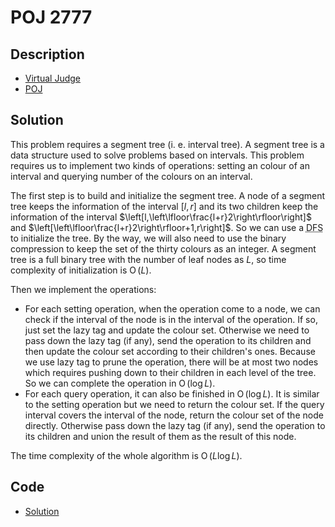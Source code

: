 # POJ 2777

## Description

- [Virtual Judge](https://vjudge.net/problem/POJ-2777)
- [POJ](http://poj.org/problem?id=2777)

## Solution

This problem requires a segment tree (i. e. interval tree). A segment tree is a data structure used to solve problems based on intervals. This problem requires us to implement two kinds of operations: setting an colour of an interval and querying number of the colours on an interval.

The first step is to build and initialize the segment tree. A node of a segment tree keeps the information of the interval $[l,r]$ and its two children keep the information of the interval $\left[l,\left\lfloor\frac{l+r}2\right\rfloor\right]$ and $\left[\left\lfloor\frac{l+r}2\right\rfloor+1,r\right]$. So we can use a <abbr title="Depth-First Search">DFS</abbr> to initialize the tree. By the way, we will also need to use the binary compression to keep the set of the thirty colours as an integer. A segment tree is a full binary tree with the number of leaf nodes as $L$, so time complexity of initialization is $\operatorname{O}(L)$.

Then we implement the operations:

- For each setting operation, when the operation come to a node, we can check if the interval of the node is in the interval of the operation. If so, just set the lazy tag and update the colour set. Otherwise we need to pass down the lazy tag (if any), send the operation to its children and then update the colour set according to their children's ones. Because we use lazy tag to prune the operation, there will be at most two nodes which requires pushing down to their children in each level of the tree. So we can complete the operation in $\operatorname{O}(\log L)$.
- For each query operation, it can also be finished in $\operatorname{O}(\log L)$. It is similar to the setting operation but we need to return the colour set. If the query interval covers the interval of the node, return the colour set of the node directly. Otherwise pass down the lazy tag (if any), send the operation to its children and union the result of them as the result of this node.

The time complexity of the whole algorithm is $\operatorname{O}(L\log L)$.

## Code

- [Solution](POJ.2777.0.cpp)
